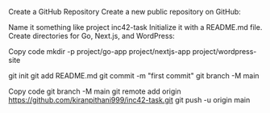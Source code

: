 Create a GitHub Repository
Create a new public repository on GitHub:

Name it something like project inc42-task
Initialize it with a README.md file.
Create directories for Go, Next.js, and WordPress:


Copy code
mkdir -p project/go-app project/nextjs-app project/wordpress-site


git init
git add README.md
git commit -m "first commit"
git branch -M main


Copy code
git branch -M main
git remote add origin https://github.com/kiranpithani999/inc42-task.git
git push -u origin main